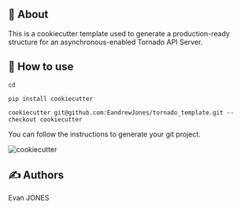 ## 🧐 About

This is a cookiecutter template used to generate a production-ready structure for an asynchronous-enabled Tornado API Server.

## 🔖 How to use

```
cd

pip install cookiecutter

cookiecutter git@github.com:EandrewJones/tornado_template.git --checkout cookiecutter
```

You can follow the instructions to generate your git project.

![cookiecutter](resources/cookiecutter_cli.png)

## ✍️ Authors

Evan JONES
